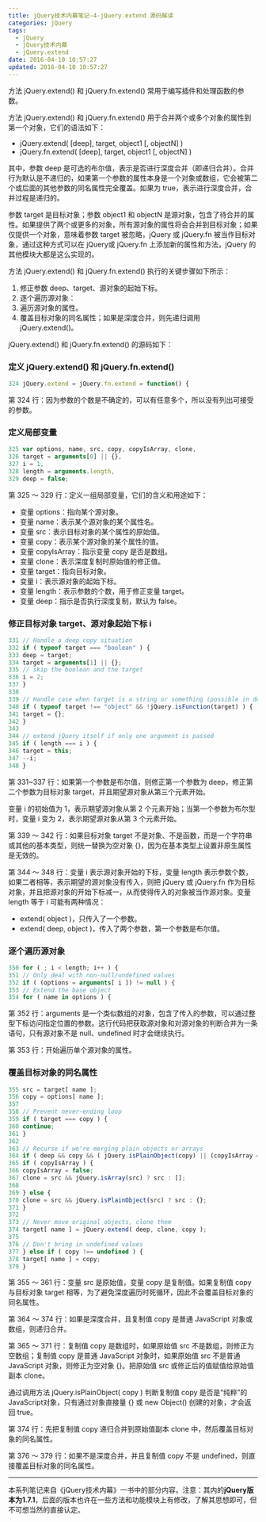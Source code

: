 ```yaml
---
title: jQuery技术内幕笔记-4-jQuery.extend 源码解读
categories: jQuery
tags:
  - jQuery
  - jQuery技术内幕
  - jQuery.extend
date: 2016-04-10 10:57:27
updated: 2016-04-10 10:57:27
---
```


方法 jQuery.extend() 和 jQuery.fn.extend() 常用于编写插件和处理函数的参数。

方法 jQuery.extend() 和 jQuery.fn.extend() 用于合并两个或多个对象的属性到第一个对象，它们的语法如下：
- jQuery.extend( [deep], target, object1 [, objectN] )
- jQuery.fn.extend( [deep], target, object1 [, objectN] )

其中，参数 deep 是可选的布尔值，表示是否进行深度合并（即递归合并）。合并行为默认是不递归的，如果第一个参数的属性本身是一个对象或数组，它会被第二个或后面的其他参数的同名属性完全覆盖。如果为 true，表示进行深度合并，合并过程是递归的。

参数 target 是目标对象；参数 object1 和 objectN 是源对象，包含了待合并的属性。如果提供了两个或更多的对象，所有源对象的属性将会合并到目标对象；如果仅提供一个对象，意味着参数 target 被忽略，jQuery 或 jQuery.fn 被当作目标对象，通过这种方式可以在 jQuery或 jQuery.fn 上添加新的属性和方法，jQuery 的其他模块大都是这么实现的。

方法 jQuery.extend() 和 jQuery.fn.extend() 执行的关键步骤如下所示：
1. 修正参数 deep、target、源对象的起始下标。
2. 逐个遍历源对象：
  1. 遍历源对象的属性。
  2. 覆盖目标对象的同名属性；如果是深度合并，则先递归调用 jQuery.extend()。

jQuery.extend() 和 jQuery.fn.extend() 的源码如下：

### 定义 jQuery.extend() 和 jQuery.fn.extend()
```js
324 jQuery.extend = jQuery.fn.extend = function() {
```
第 324 行：因为参数的个数是不确定的，可以有任意多个，所以没有列出可接受的参数。

### 定义局部变量
```js
325 var options, name, src, copy, copyIsArray, clone,
326 target = arguments[0] || {},
327 i = 1,
328 length = arguments.length,
329 deep = false;
```
第 325 ～ 329 行：定义一组局部变量，它们的含义和用途如下：
- 变量 options：指向某个源对象。
- 变量 name：表示某个源对象的某个属性名。
- 变量 src：表示目标对象的某个属性的原始值。
- 变量 copy：表示某个源对象的某个属性的值。
- 变量 copyIsArray：指示变量 copy 是否是数组。
- 变量 clone：表示深度复制时原始值的修正值。
- 变量 target：指向目标对象。
- 变量 i：表示源对象的起始下标。
- 变量 length：表示参数的个数，用于修正变量 target。
- 变量 deep：指示是否执行深度复制，默认为 false。

### 修正目标对象 target、源对象起始下标 i
```js
331 // Handle a deep copy situation
332 if ( typeof target === "boolean" ) {
333 deep = target;
334 target = arguments[1] || {};
335 // skip the boolean and the target
336 i = 2;
337 }
338
339 // Handle case when target is a string or something (possible in deep copy)
340 if ( typeof target !== "object" && !jQuery.isFunction(target) ) {
341 target = {};
342 }
343
344 // extend jQuery itself if only one argument is passed
345 if ( length === i ) {
346 target = this;
347 --i;
348 }
```
第 331~337 行：如果第一个参数是布尔值，则修正第一个参数为 deep，修正第二个参数为目标对象 target，并且期望源对象从第三个元素开始。

变量 i 的初始值为 1，表示期望源对象从第 2 个元素开始；当第一个参数为布尔型时，变量 i 变为 2，表示期望源对象从第 3 个元素开始。

第 339 ～ 342 行：如果目标对象 target 不是对象、不是函数，而是一个字符串或其他的基本类型，则统一替换为空对象 {}，因为在基本类型上设置非原生属性是无效的。

第 344 ～ 348 行：变量 i 表示源对象开始的下标，变量 length 表示参数个数，如果二者相等，表示期望的源对象没有传入，则把 jQuery 或 jQuery.fn 作为目标对象，并且把源对象的开始下标减一，从而使得传入的对象被当作源对象。变量 length 等于 i 可能有两种情况：
- extend( object )，只传入了一个参数。
- extend( deep, object )，传入了两个参数，第一个参数是布尔值。

### 逐个遍历源对象
```js
350 for ( ; i < length; i++ ) {
351 // Only deal with non-null/undefined values
352 if ( (options = arguments[ i ]) != null ) {
353 // Extend the base object
354 for ( name in options ) {
```
第 352 行：arguments 是一个类似数组的对象，包含了传入的参数，可以通过整型下标访问指定位置的参数。这行代码把获取源对象和对源对象的判断合并为一条语句，只有源对象不是 null、undefined 时才会继续执行。

第 353 行：开始遍历单个源对象的属性。

### 覆盖目标对象的同名属性
```js
355 src = target[ name ];
356 copy = options[ name ];
357
358 // Prevent never-ending loop
359 if ( target === copy ) {
360 continue;
361 }
362
363 // Recurse if we're merging plain objects or arrays
364 if ( deep && copy && ( jQuery.isPlainObject(copy) || (copyIsArray = jQuery.isArray(copy)) ) ) {
365 if ( copyIsArray ) {
366 copyIsArray = false;
367 clone = src && jQuery.isArray(src) ? src : [];
368
369 } else {
370 clone = src && jQuery.isPlainObject(src) ? src : {};
371 }
372
373 // Never move original objects, clone them
374 target[ name ] = jQuery.extend( deep, clone, copy );
375
376 // Don't bring in undefined values
377 } else if ( copy !== undefined ) {
378 target[ name ] = copy;
379 }
```
第 355 ～ 361 行：变量 src 是原始值，变量 copy 是复制值。如果复制值 copy 与目标对象 target 相等，为了避免深度遍历时死循环，因此不会覆盖目标对象的同名属性。

第 364 ～ 374 行：如果是深度合并，且复制值 copy 是普通 JavaScript 对象或数组，则递归合并。

第 365 ～ 371 行：复制值 copy 是数组时，如果原始值 src 不是数组，则修正为空数组；复制值 copy 是普通 JavaScript 对象时，如果原始值 src 不是普通 JavaScript 对象，则修正为空对象 {}。把原始值 src 或修正后的值赋值给原始值副本 clone。

通过调用方法 jQuery.isPlainObject( copy ) 判断复制值 copy 是否是“纯粹”的 JavaScript对象，只有通过对象直接量 {} 或 new Object() 创建的对象，才会返回 true。

第 374 行：先把复制值 copy 递归合并到原始值副本 clone 中，然后覆盖目标对象的同名属性。

第 376 ～ 379 行：如果不是深度合并，并且复制值 copy 不是 undefined，则直接覆盖目标对象的同名属性。

---

本系列笔记来自《jQuery技术内幕》一书中的部分内容。注意：其内的**jQuery版本为1.7.1**，后面的版本也许在一些方法和功能模块上有修改，了解其思想即可，但不可想当然的直接认定。